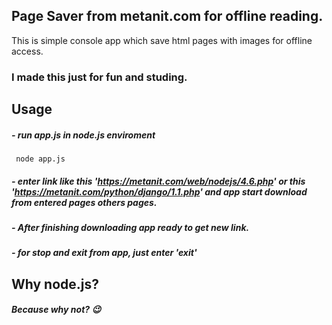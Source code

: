 ## Page Saver from metanit.com for offline reading.

This is simple console app which save html pages with images for offline access.
### I made this just for fun and studing.

## Usage

##### - run app.js in node.js enviroment 
   ```
    node app.js
   ```
##### - enter link like this 'https://metanit.com/web/nodejs/4.6.php' or this 'https://metanit.com/python/django/1.1.php' and app start download from entered pages others pages.

##### - After finishing downloading app ready to get new link.
##### - for stop and exit from app, just enter 'exit'

## Why node.js?

##### Because why not? :wink:
